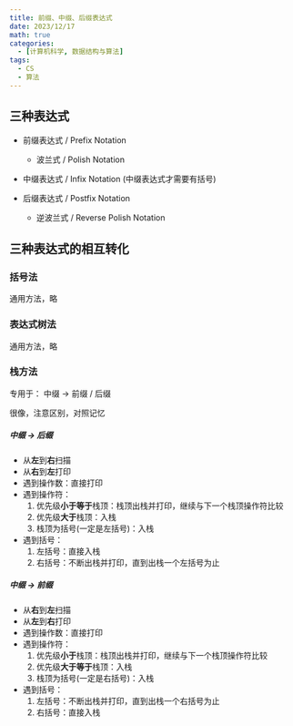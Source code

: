 ```yaml
---
title: 前缀、中缀、后缀表达式
date: 2023/12/17
math: true
categories:
  - [计算机科学, 数据结构与算法]
tags:
  - CS
  - 算法
---
```


## 三种表达式

- 前缀表达式 / Prefix Notation

  - 波兰式 / Polish Notation

- 中缀表达式 / Infix Notation (中缀表达式才需要有括号)

- 后缀表达式 / Postfix Notation
  - 逆波兰式 / Reverse Polish Notation

## 三种表达式的相互转化

### 括号法

通用方法，略

### 表达式树法

通用方法，略

### 栈方法

专用于： 中缀 -> 前缀 / 后缀

很像，注意区别，对照记忆

##### 中缀 -> 后缀

- 从**左**到**右**扫描
- 从**右**到**左**打印
- 遇到操作数：直接打印
- 遇到操作符：
  1. 优先级**小于等于**栈顶：栈顶出栈并打印，继续与下一个栈顶操作符比较
  2. 优先级**大于**栈顶：入栈
  3. 栈顶为括号(一定是左括号)：入栈
- 遇到括号：
  1. 左括号：直接入栈
  2. 右括号：不断出栈并打印，直到出栈一个左括号为止

##### 中缀 -> 前缀

- 从**右**到**左**扫描
- 从**左**到**右**打印
- 遇到操作数：直接打印
- 遇到操作符：
  1. 优先级**小于**栈顶：栈顶出栈并打印，继续与下一个栈顶操作符比较
  2. 优先级**大于等于**栈顶：入栈
  3. 栈顶为括号(一定是右括号)：入栈
- 遇到括号：
  1. 左括号：不断出栈并打印，直到出栈一个右括号为止
  2. 右括号：直接入栈
